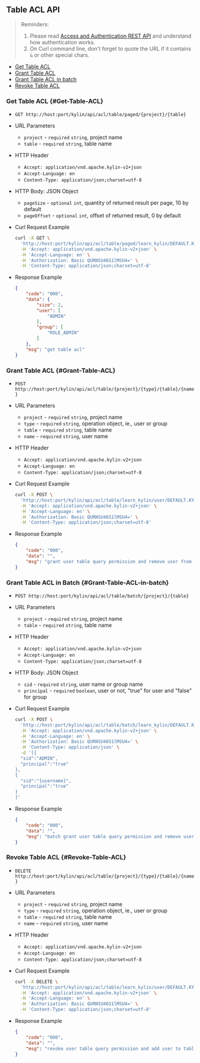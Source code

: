 ## Table ACL API

> Reminders:
>
> 1. Please read [Access and Authentication REST API](authentication.en.md) and understand how authentication works.
> 2. On Curl command line, don't forget to quote the URL if it contains `&` or other special chars.



* [Get Table ACL](#Get-Table-ACL)
* [Grant Table ACL](#Grant-Table-ACL)
* [Grant Table ACL in batch](#Grant-Table-ACL-in-batch)
* [Revoke Table ACL](#Revoke-Table-ACL)



### Get Table ACL {#Get-Table-ACL}

- `GET http://host:port/kylin/api/acl/table/paged/{project}/{table}`


- URL Parameters
  - `project` - `required` `string`, project name
  - `table` - `required` `string`, table name

- HTTP Header
  - `Accept: application/vnd.apache.kylin-v2+json`
  - `Accept-Language: en`
  - `Content-Type: application/json;charset=utf-8`


- HTTP Body: JSON Object
  - `pageSize` - `optional` `int`, quantity of returned result per page, 10 by default
  - `pageOffset` - `optional` `int`,  offset of returned result, 0 by default


- Curl Request Example

  ```sh
  curl -X GET \
    'http://host:port/kylin/api/acl/table/paged/learn_kylin/DEFAULT.KYLIN_SALES' \
    -H 'Accept: application/vnd.apache.kylin-v2+json' \
    -H 'Accept-Language: en' \
    -H 'Authorization: Basic QURNSU46S1lMSU4=' \
    -H 'Content-Type: application/json;charset=utf-8'
  ```

- Response Example

  ```JSON
  {
      "code": "000", 
      "data": {
          "size": 2, 
          "user": [
              "ADMIN"
          ], 
          "group": [
              "ROLE_ADMIN"
          ]
      }, 
      "msg": "get table acl"
  }
  ```



### Grant Table ACL {#Grant-Table-ACL}

- `POST http://host:port/kylin/api/acl/table/{project}/{type}/{table}/{name}`


- URL Parameters
  - `project` - `required` `string`, project name
  - `type` - `required` `string`, operation object, ie., user or group
  - `table` - `required` `string`, table name
  - `name` - `required` `string`, user name


- HTTP Header
  - `Accept: application/vnd.apache.kylin-v2+json`
  - `Accept-Language: en`
  - `Content-Type: application/json;charset=utf-8`


- Curl Request Example

  ```sh
  curl -X POST \
    'http://host:port/kylin/api/acl/table/learn_kylin/user/DEFAULT.KYLIN_CAL_DT/ADMIN' \
    -H 'Accept: application/vnd.apache.kylin-v2+json' \
    -H 'Accept-Language: en' \
    -H 'Authorization: Basic QURNSU46S1lMSU4=' \
    -H 'Content-Type: application/json;charset=utf-8'
  ```


- Response Example

  ```JSON
  {
      "code": "000",
      "data": "",
      "msg": "grant user table query permission and remove user from table black list."
  }
  ```



### Grant Table ACL in Batch {#Grant-Table-ACL-in-batch}


- `POST http://host:port/kylin/api/acl/table/batch/{project}/{table}`


- URL Parameters
  - `project` - `required` `string`, project name
  - `table` - `required` `string`, table name


- HTTP Header
  - `Accept: application/vnd.apache.kylin-v2+json`
  - `Accept-Language: en`
  - `Content-Type: application/json;charset=utf-8`


- HTTP Body: JSON Object
  - `sid` - `required` `string`, user name or group name
  - `principal` - `required` `boolean`, user or not,  "true" for user and "false" for group


- Curl Request Example

  ```sh
  curl -X POST \
    'http://host:port/kylin/api/acl/table/batch/learn_kylin/DEFAULT.KYLIN_CAL_DT' \
    -H 'Accept: application/vnd.apache.kylin-v2+json' \
    -H 'Accept-Language: en' \
    -H 'Authorization: Basic QURNSU46S1lMSU4=' \
    -H 'Content-Type: application/json' \
    -d '[{
    "sid":"ADMIN",
    "principal":"true"
  },
  {
    "sid":"{username}",
    "principal":"true"
  }
  ]'
  ```

- Response Example

  ```JSON
  {
      "code": "000",
      "data": "",
      "msg": "batch grant user table query permission and remove user from table black list"
  }
  ```



### Revoke Table ACL {#Revoke-Table-ACL}

- `DELETE http://host:port/kylin/api/acl/table/{project}/{type}/{table}/{name}`


- URL Parameters
  - `project` - `required` `string`, project name
  - `type` - `required` `string`, operation object, ie., user or group
  - `table` - `required` `string`, table name
  - `name` - `required` `string`, user name


- HTTP Header
  - `Accept: application/vnd.apache.kylin-v2+json`
  - `Accept-Language: en`
  - `Content-Type: application/json;charset=utf-8`


- Curl Request Example

  ```sh
  curl -X DELETE \
    'http://host:port/kylin/api/acl/table/learn_kylin/user/DEFAULT.KYLIN_CAL_DT/ADMIN' \
    -H 'Accept: application/vnd.apache.kylin-v2+json' \
    -H 'Accept-Language: en' \
    -H 'Authorization: Basic QURNSU46S1lMSU4=' \
    -H 'Content-Type: application/json;charset=utf-8'
  ```


- Response Example

  ```JSON
  {
      "code": "000",
      "data": "",
      "msg": "revoke user table query permission and add user to table black list."
  }
  ```
